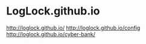 LogLock.github.io
=================

http://loglock.github.io/
http://loglock.github.io/config
http://loglock.github.io/cyber-bank/
